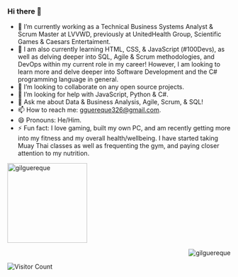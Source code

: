 ### Hi there 👋

- 🔭 I’m currently working as a Technical Business Systems Analyst & Scrum Master at LVVWD, previously at UnitedHealth Group, Scientific Games & Caesars Entertaiment.
- 🌱 I am also currently learning HTML, CSS, & JavaScript (#100Devs), as well as delving deeper into SQL, Agile & Scrum methodologies, and DevOps within my current     role in my career! However, I am looking to learn more and delve deeper into Software Development and the C# programming language in general.
- 👯 I’m looking to collaborate on any open source projects.
- 🤔 I’m looking for help with JavaScript, Python & C#.
- 💬 Ask me about Data & Business Analysis, Agile, Scrum, & SQL!
- 📫 How to reach me: gguereque326@gmail.com.
- 😄 Pronouns: He/Him.
- ⚡ Fun fact: I love gaming, built my own PC, and am recently getting more into my fitness and my overall health/wellbeing. I have started taking Muay Thai classes as well as frequenting the gym, and paying closer attention to my nutrition. <br>

<td style="vertical-align: top;">
      <img align="center" height="180em" src="https://github-readme-stats.vercel.app/api/top-langs/?username=gilguereque&layout=compact&theme=dark" alt="gilguereque" />
    </td>
<p align="right"> <img src="https://komarev.com/ghpvc/?username=gilguereque&label=Profile%20views&color=0e75b6&style=flat" alt="gilguereque" /> </p>

![Visitor Count](https://profile-counter.glitch.me/{GilGuereque}/count.svg)
<!--
**GilGuereque/GilGuereque** is a ✨ _special_ ✨ repository because its `README.md` (this file) appears on your GitHub profile.

Here are some ideas to get you started:

- 🔭 I’m currently working as a Technical Business Analyst at UnitedHealth Group
- 🌱 I’m currently learning HTML, CSS, & JavaScript with 100Devs
- 👯 I’m looking to collaborate on any open source projects
- 🤔 I’m looking for help with JavaScript & Python
- 💬 Ask me about Data & Business Analysis!
- 📫 How to reach me: gguereque326@gmail.com
- 😄 Pronouns: He/Him
- ⚡ Fun fact: I love gaming, built my own PC, and am recently getting more into my fitness and overall wellbeing.
-->

